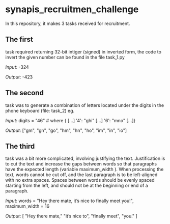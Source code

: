# synapis_recruitmen_challenge

In this repository, it makes 3 tasks received for recruitment.

## The first 

task required returning 32-bit intiger (signed) in inverted form, the code to invert the given number can be found in the file task_1.py

*Input*: -324

*Output*: -423
## The second 
task was to generate a combination of letters located under the digits in the phone keyboard (file: task_2) eg. 

*Input*: digits = "46" # where { [...] '4': "ghi" [...] '6': "mno" [...]}

*Output*: ["gm", "gn", "go", "hm", "hn", "ho", "im", "in", "io"]

## The third  

task was a bit more complicated, involving justifying the text. Justification is to cut the text and increase the gaps between words so that paragraphs have the expected length (variable maximum_width ). When processing the text, words cannot be cut off, and the last paragraph is to be left-aligned with no extra spaces. Spaces between words should be evenly spaced starting from the left, and should not be at the beginning or end of a paragraph. 

*Input*: words = "Hey there mate, it’s nice to finally meet you!",
maximum_width = 16

*Output*:
[
    "Hey there mate,"
    "it’s nice to",
    "finally meet",
    "you."
]

